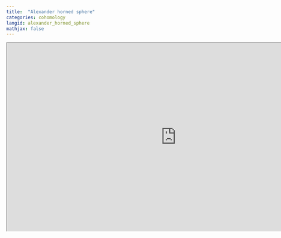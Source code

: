 ```yaml
---
title:  "Alexander horned sphere"
categories: cohomology
langid: alexander_horned_sphere
mathjax: false
---
```


<iframe width="900" height="500"
	src="https://www.youtube.com/embed/Pe2mnrLUYFU?rel=0">
</iframe>
